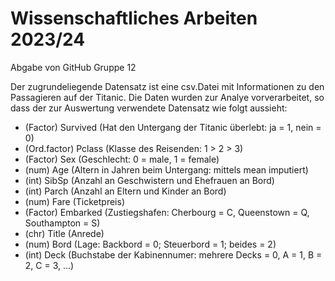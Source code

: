 # Wissenschaftliches Arbeiten 2023/24
Abgabe von GitHub Gruppe 12

Der zugrundeliegende Datensatz ist eine csv.Datei mit Informationen zu den Passagieren auf der Titanic. 
Die Daten wurden zur Analye vorverarbeitet, so dass der zur Auswertung verwendete Datensatz wie folgt aussieht:  

- (Factor)     Survived     (Hat den Untergang der Titanic überlebt: ja = 1, nein = 0)
- (Ord.factor) Pclass       (Klasse des Reisenden: 1 > 2 > 3)
- (Factor)     Sex          (Geschlecht: 0 = male, 1 = female) 
- (num)        Age          (Altern in Jahren beim Untergang: mittels mean imputiert)
- (int)        SibSp        (Anzahl an Geschwistern und Ehefrauen an Bord)
- (int)        Parch        (Anzahl an Eltern und Kinder an Bord)
- (num)        Fare         (Ticketpreis)
- (Factor)     Embarked     (Zustiegshafen: Cherbourg = C, Queenstown = Q, Southampton = S)
- (chr)        Title        (Anrede)
- (num)        Bord         (Lage: Backbord = 0; Steuerbord = 1; beides = 2)
- (int)        Deck         (Buchstabe der Kabinennumer: mehrere Decks = 0, A = 1, B = 2, C = 3, ...)
